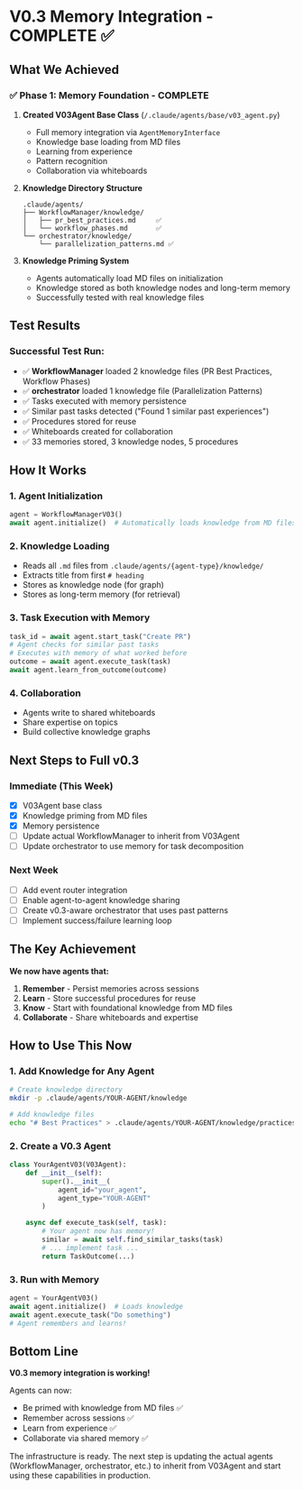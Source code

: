 # V0.3 Memory Integration - COMPLETE ✅

## What We Achieved

### ✅ Phase 1: Memory Foundation - COMPLETE

1. **Created V03Agent Base Class** (`/.claude/agents/base/v03_agent.py`)
   - Full memory integration via `AgentMemoryInterface`
   - Knowledge base loading from MD files
   - Learning from experience
   - Pattern recognition
   - Collaboration via whiteboards

2. **Knowledge Directory Structure**
   ```
   .claude/agents/
   ├── WorkflowManager/knowledge/
   │   ├── pr_best_practices.md     ✅
   │   └── workflow_phases.md       ✅
   └── orchestrator/knowledge/
       └── parallelization_patterns.md ✅
   ```

3. **Knowledge Priming System**
   - Agents automatically load MD files on initialization
   - Knowledge stored as both knowledge nodes and long-term memory
   - Successfully tested with real knowledge files

## Test Results

### Successful Test Run:
- ✅ **WorkflowManager** loaded 2 knowledge files (PR Best Practices, Workflow Phases)
- ✅ **orchestrator** loaded 1 knowledge file (Parallelization Patterns)
- ✅ Tasks executed with memory persistence
- ✅ Similar past tasks detected ("Found 1 similar past experiences")
- ✅ Procedures stored for reuse
- ✅ Whiteboards created for collaboration
- ✅ 33 memories stored, 3 knowledge nodes, 5 procedures

## How It Works

### 1. Agent Initialization
```python
agent = WorkflowManagerV03()
await agent.initialize()  # Automatically loads knowledge from MD files
```

### 2. Knowledge Loading
- Reads all `.md` files from `.claude/agents/{agent-type}/knowledge/`
- Extracts title from first `# heading`
- Stores as knowledge node (for graph)
- Stores as long-term memory (for retrieval)

### 3. Task Execution with Memory
```python
task_id = await agent.start_task("Create PR")
# Agent checks for similar past tasks
# Executes with memory of what worked before
outcome = await agent.execute_task(task)
await agent.learn_from_outcome(outcome)
```

### 4. Collaboration
- Agents write to shared whiteboards
- Share expertise on topics
- Build collective knowledge graphs

## Next Steps to Full v0.3

### Immediate (This Week)
- [x] V03Agent base class
- [x] Knowledge priming from MD files
- [x] Memory persistence
- [ ] Update actual WorkflowManager to inherit from V03Agent
- [ ] Update orchestrator to use memory for task decomposition

### Next Week
- [ ] Add event router integration
- [ ] Enable agent-to-agent knowledge sharing
- [ ] Create v0.3-aware orchestrator that uses past patterns
- [ ] Implement success/failure learning loop

## The Key Achievement

**We now have agents that:**
1. **Remember** - Persist memories across sessions
2. **Learn** - Store successful procedures for reuse
3. **Know** - Start with foundational knowledge from MD files
4. **Collaborate** - Share whiteboards and expertise

## How to Use This Now

### 1. Add Knowledge for Any Agent
```bash
# Create knowledge directory
mkdir -p .claude/agents/YOUR-AGENT/knowledge

# Add knowledge files
echo "# Best Practices" > .claude/agents/YOUR-AGENT/knowledge/practices.md
```

### 2. Create a V0.3 Agent
```python
class YourAgentV03(V03Agent):
    def __init__(self):
        super().__init__(
            agent_id="your_agent",
            agent_type="YOUR-AGENT"
        )

    async def execute_task(self, task):
        # Your agent now has memory!
        similar = await self.find_similar_tasks(task)
        # ... implement task ...
        return TaskOutcome(...)
```

### 3. Run with Memory
```python
agent = YourAgentV03()
await agent.initialize()  # Loads knowledge
await agent.execute_task("Do something")
# Agent remembers and learns!
```

## Bottom Line

**V0.3 memory integration is working!**

Agents can now:
- Be primed with knowledge from MD files ✅
- Remember across sessions ✅
- Learn from experience ✅
- Collaborate via shared memory ✅

The infrastructure is ready. The next step is updating the actual agents (WorkflowManager, orchestrator, etc.) to inherit from V03Agent and start using these capabilities in production.
